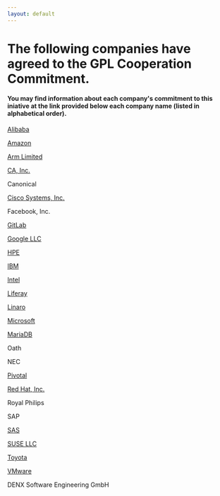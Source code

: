 ```yaml
---
layout: default
---
```

# The following companies have agreed to the GPL Cooperation Commitment.
#### You may find information about each company's commitment to this iniative at the link provided below each company name (listed in alphabetical order). 

[Alibaba](https://github.com/alibaba/GPL-Cooperation-Commitment/wiki/Alibaba-Group-and-Ant-Financial-announcement-of-joining-the-GPL-Cooperation-Commitment)

[Amazon](https://aws.github.io/gpl-commitment.html)

[Arm Limited](https://www.arm.com/company/policies/open-source)

[CA, Inc.](https://www.ca.com/us/legal/gpl-commitment.html)

Canonical

[Cisco Systems, Inc.](https://www.cisco.com/c/en/us/about/legal/open-source-documentation.html)

Facebook, Inc.

[GitLab](https://docs.gitlab.com/ee/development/licensing.html#gpl-cooperation-commitment)

[Google LLC](https://opensource.google.com/gpl-enforcement/)

[HPE](https://news.hpe.com/hpe-joins-other-community-leaders-in-protecting-developers-and-enabling-innovation/)

[IBM](https://developer.ibm.com/code/open/)

[Intel](https://software.intel.com/en-us/blogs/2018/07/16/extending-rights-address-open-source-compliance-issues)

[Liferay](https://community.liferay.com/gplv3-enforcement-statement)

[Linaro](https://www.linaro.org/blog/keeping-open-source-fair-open-and-collaborative/)

[Microsoft](https://open.microsoft.com/2018/03/19/microsoft-open-source-licensing-gplv3/)

[MariaDB](https://mariadb.com/resources/blog/mariadb-pledges-cure-period-open-source-licenses)

Oath

NEC

[Pivotal](https://content.pivotal.io/pivotal-blog/pivotal-joins-other-technology-industry-leaders-to-advance-open-source-licensing)

[Red Hat, Inc.](https://www.redhat.com/en/about/gplv3-enforcement-statement)

Royal Philips

SAP

[SAS](https://support.sas.com/en/documentation/gpl-compliance-commitment.html)

[SUSE LLC](https://www.suse.com/licensing/gplv3-enforcement-statement/)

[Toyota](https://www.toyota.co.jp/jpn/sustainability/governance/compliance/Toyota_GPL_Commitment.pdf)

[VMware](http://vmware.github.io/gpl-commitment)

DENX Software Engineering GmbH
